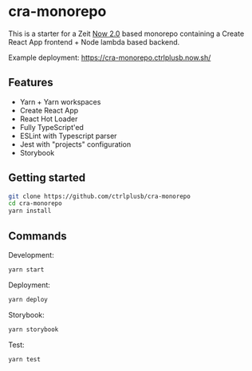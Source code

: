 # cra-monorepo

This is a starter for a Zeit [Now 2.0](https://zeit.co/now) based monorepo containing a Create React App frontend + Node lambda based backend.

Example deployment: https://cra-monorepo.ctrlplusb.now.sh/

## Features

- Yarn + Yarn workspaces
- Create React App
- React Hot Loader
- Fully TypeScript'ed
- ESLint with Typescript parser
- Jest with "projects" configuration
- Storybook

## Getting started

```bash
git clone https://github.com/ctrlplusb/cra-monorepo
cd cra-monorepo
yarn install
```

## Commands

Development:

```bash
yarn start
```

Deployment:

```bash
yarn deploy
```

Storybook:

```bash
yarn storybook
```

Test:

```bash
yarn test
```
